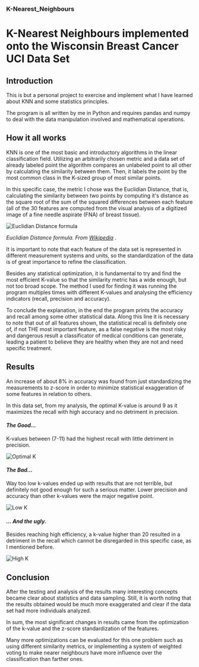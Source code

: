 ### K-Nearest_Neighbours
# K-Nearest Neighbours implemented onto the Wisconsin Breast Cancer UCI Data Set

## Introduction
This is but a personal project to exercise and implement what I have learned about KNN and some statistics principles.

The program is all written by me in Python and requires pandas and numpy to deal with the data manipulation involved and mathematical operations.

## How it all works

KNN is one of the most basic and introductory algorithms in the linear classification field. Utilizing an arbitrarily chosen metric and a data set of already labeled point the algorithm compares an unlabeled point to all other by calculating the similarity between them. Then, it labels the point by the most common class in the K-sized group of most similar points.

In this specific case, the metric I chose was the Euclidian Distance, that is, calculating the similarity between two points by computing it's distance as the square root of the sum of the squared differences between each feature (all of the 30 features are computed from the visual analysis of a digitized image of a fine needle aspirate (FNA) of breast tissue).

![Euclidian Distance formula](https://wikimedia.org/api/rest_v1/media/math/render/svg/795b967db2917cdde7c2da2d1ee327eb673276c0)

*Euclidian Distance formula. _From [Wikipedia](https://en.wikipedia.org/wiki/Euclidean_distance)_ .*

It is important to note that each feature of the data set is represented in different measurement systems and units, so the standardization of the data is of great importance to refine the classification.

Besides any statistical optimization, it is fundamental to try and find the most efficient K-value so that the similarity metric has a wide enough, but not too broad scope. The method I used for finding it was running the program multiples times with different K-values and analysing the efficiency indicators (recall, precision and accuracy).

To conclude the explanation, in the end the program prints the accuracy and recall among some other statistical data. Along this line it is necessary to note that out of all features shown, the statistical recall is definitely one of, if not THE most important feature, as a false negative is the most risky and dangerous result a classificator of medical conditions can generate, leading a patient to believe they are healthy when they are not and need specific treatment.


## Results
An increase of about 8% in accuracy was found from just standardizing the measurements to z-score in order to minimize statistical exaggeration of some features in relation to others.

In this data set, from my analysis, the optimal K-value is around 9 as it maximizes the recall with high accuracy and no detriment in precision.

#### *The Good...*

K-values between (7-11) had the highest recall with little detriment in precision.

![Optimal K](https://i.imgur.com/e2P3TJk.png)

#### *The Bad...*

Way too low k-values ended up with results that are not terrible, but definitely not good enough for such a serious matter. Lower precision and accuracy than other k-values were the major negative point.

![Low K](https://i.imgur.com/ZlG0pGb.png)


#### *... And the ugly.*

Besides reaching high efficiency, a k-value higher than 20 resulted in a detriment in the recall which cannot be disregarded in this specific case, as I mentioned before.

![High K](https://i.imgur.com/Ykb995I.png)


## Conclusion
After the testing and analysis of the results many interesting concepts became clear about statistics and data sampling. Still, it is worth noting that the results obtained would be much more exaggerated and clear if the data set had more individuals analyzed.

In sum, the most significant changes in results came from the optimization of the k-value and the z-score standardization of the features.

Many more optimizations can be evaluated for this one problem such as using different similarity metrics, or implementing a system of weighted voting to make nearer neighbours have more influence over the classification than farther ones.
